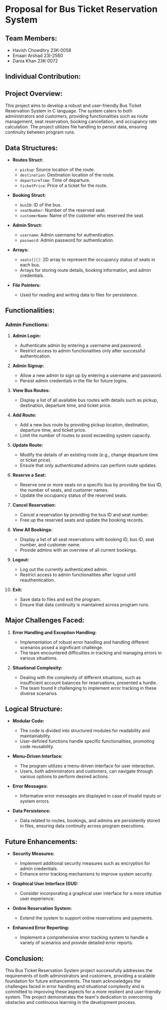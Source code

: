 # Proposal for Bus Ticket Reservation System

## Team Members:
- Havish Chowdhry 23K-0058 <br> 
- Emaan Arshad    23I-2560<br> 
- Dania Khan      23K-0072 <br> 

## Individual Contribution:








## Project Overview:

This project aims to develop a robust and user-friendly Bus Ticket Reservation System in C language. The system caters to both administrators and customers, providing functionalities such as route management, seat reservation, booking cancellation, and occupancy rate calculation. The project utilizes file handling to persist data, ensuring continuity between program runs.

## Data Structures:

- **Routes Struct:**
  - `pickup`: Source location of the route.
  - `destination`: Destination location of the route.
  - `departureTime`: Time of departure.
  - `ticketPrice`: Price of a ticket for the route.

- **Booking Struct:**
  - `busID`: ID of the bus.
  - `seatNumber`: Number of the reserved seat.
  - `customerName`: Name of the customer who reserved the seat.

- **Admin Struct:**
  - `username`: Admin username for authentication.
  - `password`: Admin password for authentication.

- **Arrays:**
  - `seats[][]`: 2D array to represent the occupancy status of seats in each bus.
  - Arrays for storing route details, booking information, and admin credentials.

- **File Pointers:**
  - Used for reading and writing data to files for persistence.

## Functionalities:

### Admin Functions:

1. **Admin Login:**
   - Authenticate admin by entering a username and password.
   - Restrict access to admin functionalities only after successful authentication.

2. **Admin Signup:**
   - Allow a new admin to sign up by entering a username and password.
   - Persist admin credentials in the file for future logins.

3. **View Bus Routes:**
   - Display a list of all available bus routes with details such as pickup, destination, departure time, and ticket price.

4. **Add Route:**
   - Add a new bus route by providing pickup location, destination, departure time, and ticket price.
   - Limit the number of routes to avoid exceeding system capacity.

5. **Update Route:**
   - Modify the details of an existing route (e.g., change departure time or ticket price).
   - Ensure that only authenticated admins can perform route updates.

6. **Reserve a Seat:**
   - Reserve one or more seats on a specific bus by providing the bus ID, the number of seats, and customer names.
   - Update the occupancy status of the reserved seats.

7. **Cancel Reservation:**
   - Cancel a reservation by providing the bus ID and seat number.
   - Free up the reserved seats and update the booking records.

8. **View All Bookings:**
   - Display a list of all seat reservations with booking ID, bus ID, seat number, and customer name.
   - Provide admins with an overview of all current bookings.

9. **Logout:**
   - Log out the currently authenticated admin.
   - Restrict access to admin functionalities after logout until reauthentication.

10. **Exit:**
    - Save data to files and exit the program.
    - Ensure that data continuity is maintained across program runs.


## Major Challenges Faced:

1. **Error Handling and Exception Handling:**
   - Implementation of robust error handling and handling different scenarios posed a significant challenge.
   - The team encountered difficulties in tracking and managing errors in various situations.

2. **Situational Complexity:**
   - Dealing with the complexity of different situations, such as insufficient account balances for reservations, presented a hurdle.
   - The team found it challenging to implement error tracking in these diverse scenarios.

## Logical Structure:

- **Modular Code:**
  - The code is divided into structured modules for readability and maintainability.
  - User-defined functions handle specific functionalities, promoting code reusability.

- **Menu-Driven Interface:**
  - The program utilizes a menu-driven interface for user interaction.
  - Users, both administrators and customers, can navigate through various options to perform desired actions.

- **Error Messages:**
  - Informative error messages are displayed in case of invalid inputs or system errors.

- **Data Persistence:**
  - Data related to routes, bookings, and admins are persistently stored in files, ensuring data continuity across program executions.

## Future Enhancements:

- **Security Measures:**
  - Implement additional security measures such as encryption for admin credentials.
  - Enhance error tracking mechanisms to improve system security.

- **Graphical User Interface (GUI):**
  - Consider incorporating a graphical user interface for a more intuitive user experience.

- **Online Reservation System:**
  - Extend the system to support online reservations and payments.

- **Enhanced Error Reporting:**
  - Implement a comprehensive error tracking system to handle a variety of scenarios and provide detailed error reports.

## Conclusion:

This Bus Ticket Reservation System project successfully addresses the requirements of both administrators and customers, providing a scalable foundation for future enhancements. The team acknowledges the challenges faced in error handling and situational complexity and is committed to improving these aspects for a more resilient and user-friendly system. The project demonstrates the team's dedication to overcoming obstacles and continuous learning in the development process.

